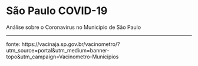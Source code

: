 # São Paulo COVID-19
 Análise sobre o Coronavirus no Municipio de São Paulo
 <hr>
fonte: https://vacinaja.sp.gov.br/vacinometro/?utm_source=portal&utm_medium=banner-topo&utm_campaign=Vacinometro-Municipios
